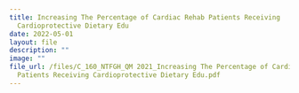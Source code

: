 ```yaml
---
title: Increasing The Percentage of Cardiac Rehab Patients Receiving
  Cardioprotective Dietary Edu
date: 2022-05-01
layout: file
description: ""
image: ""
file_url: /files/C_160_NTFGH_QM 2021_Increasing The Percentage of Cardiac Rehab
  Patients Receiving Cardioprotective Dietary Edu.pdf
---
```

